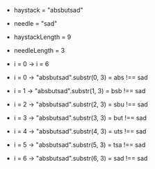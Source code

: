 - haystack = "absbutsad"

- needle = "sad"

- haystackLength = 9

- needleLength = 3

- i = 0 -> i = 6

- i = 0 -> "absbutsad".substr(0, 3) = abs !== sad

- i = 1 -> "absbutsad".substr(1, 3) = bsb !== sad

- i = 2 -> "absbutsad".substr(2, 3) = sbu !== sad

- i = 3 -> "absbutsad".substr(3, 3) = but !== sad

- i = 4 -> "absbutsad".substr(4, 3) = uts !== sad

- i = 5 -> "absbutsad".substr(5, 3) = tsa !== sad

- i = 6 -> "absbutsad".substr(6, 3) = sad !== sad